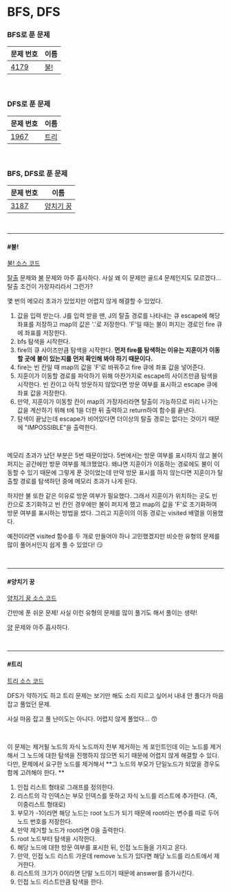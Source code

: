 # BFS, DFS

### BFS로 푼 문제

| 문제 번호                                    | 이름        |
| -------------------------------------------- | ----------- |
| [4179](https://www.acmicpc.net/problem/4179) | [불!](#불!) |

<br>

### DFS로 푼 문제

| 문제 번호                                    | 이름          |
| -------------------------------------------- | ------------- |
| [1967](https://www.acmicpc.net/problem/1967) | [트리](#트리) |

<br>

### BFS, DFS로 푼 문제

| 문제 번호                                    | 이름                    |
| -------------------------------------------- | ----------------------- |
| [3187](https://www.acmicpc.net/problem/3187) | [양치기 꿍](#양치기-꿍) |

<br>

<hr>

#### #불!

[불! 소스 코드](https://github.com/hjyeon-n/Algorithm_study/blob/master/BOJ/2021.04/Solution_4179.java)

[탈출](https://github.com/hjyeon-n/Algorithm_study/blob/master/Problem%20Solving/2020.08/BFS%2C%20DFS.md#%ED%83%88%EC%B6%9C) 문제와 [불](https://github.com/hjyeon-n/Algorithm_study/blob/master/Problem%20Solving/2020.11/BFS%2C%20DFS.md#%EB%B6%88) 문제와 아주 흡사하다. 사실 왜 이 문제만 골드4 문제인지도 모르겠다... 탈출 조건이 가장자리라서 그런가?

몇 번의 메모리 초과가 있었지만 어렵지 않게 해결할 수 있었다.

1. 값을 입력 받는다. J를 입력 받을 땐, J의 탈출 경로를 나타내는 큐 escape에 해당 좌표를 저장하고 map의 값은 '.'로 저장한다. 'F'일 때는 불이 퍼지는 경로인 fire 큐에 좌표를 저장한다.
2. bfs 탐색을 시작한다.
3. fire의 큐 사이즈만큼 탐색을 시작한다. **먼저 fire를 탐색하는 이유는 지훈이가 이동할 곳에 불이 있는지를 먼저 확인해 봐야 하기 때문이다.**
4. fire는 빈 칸일 때 map의 값을 'F'로 바꿔주고 fire 큐에 좌표 값을 넣어준다.
5. 지훈이가 이동할 경로를 파악하기 위해 마찬가지로 escape의 사이즈만큼 탐색을 시작한다. 빈 칸이고 아직 방문하지 않았다면 방문 여부를 표시하고 escape 큐에 좌표 값을 저장한다.
6. 만약, 지훈이가 이동할 칸이 map의 가장자리라면 탈출이 가능하므로 미리 나가는 값을 계산하기 위해 t에 1을 더한 뒤 출력하고 return하여 함수를 끝낸다.
7. 탐색이 끝났는데 escape가 비어있다면 더이상의 탈출 경로는 없다는 것이기 때문에 "IMPOSSIBLE"을 출력한다.

<br>

메모리 초과가 났던 부분은 5번 때문이었다. 5번에서는 방문 여부를 표시하지 않고 불이 퍼지는 공간에만 방문 여부를 체크했었다. 왜냐면 지훈이가 이동하는 경로에도 불이 이동할 수 있기 때문에 그렇게 푼 것이었는데 만약 방문 표시를 하지 않는다면 지훈이가 탈출할 경로를 탐색하던 중에 메모리 초과가 나게 된다. 

하지만 불 또한 같은 이유로 방문 여부가 필요했다. 그래서 지훈이가 위치하는 곳도 빈 칸으로 초기화하고 빈 칸인 경우에만 불이 퍼지게 했고 map의 값을 'F'로 초기화하여 방문 여부를 표시하는 방법을 썼다. 그리고 지훈이의 이동 경로는 visited 배열을 이용했다.

예전이라면 visited 함수를 두 개로 만들어야 하나 고민했겠지만 비슷한 유형의 문제를 많이 풀어서인지 쉽게 풀 수 있었다! 😏

<br>

<hr>

#### #양치기 꿍

[양치기 꿍 소스 코드](https://github.com/hjyeon-n/Algorithm_study/tree/master/BOJ/2021.04/Solution_3187)

간만에 푼 쉬운 문제! 사실 이런 유형의 문제를 많이 풀기도 해서 풀이는 생략!

[양](https://github.com/hjyeon-n/Algorithm_study/blob/master/Problem%20Solving/2020.12/BOJ.md#%EC%96%91) 문제와 아주 흡사하다.

<br>

<hr>

#### #트리

[트리 소스 코드](https://github.com/hjyeon-n/Algorithm_study/blob/master/BOJ/2021.04/Solution_1068.java)

DFS가 약하기도 하고 트리 문제는 보기만 해도 소리 지르고 싶어서 내내 안 풀다가 마음 잡고 풀었던 문제.

사실 마음 잡고 풀 난이도는 아니다. 어렵지 않게 풀었다... 😙

<br>

이 문제는 제거될 노드의 자식 노드까지 전부 제거하는 게 포인트인데 이는 노드를 제거해서 그 노드에 대한 탐색을 진행하지 않으면 되기 때문에 어렵지 않게 해결할 수 있다. 다만, 문제에서 요구한 노드를 제거해서 **그 노드의 부모가 단일노드가 되었을 경우도 함께 고려해야 한다. **

1. 인접 리스트 형태로 그래프를 정의한다.
2. 리스트의 각 인덱스는 부모 인덱스를 뜻하고 자식 노드를 리스트에 추가한다. (즉, 이중리스트 형태로)
3. 부모가 -1이라면 해당 노드는 root 노드가 되기 때문에 root라는 변수를 따로 두어 노드 번호를 저장한다.
4. 만약 제거할 노드가 root라면 0을 출력한다.
5. root 노드부터 탐색을 시작한다.
6. 해당 노드에 대한 방문 여부를 표시한 뒤, 인접 노드들을 가지고 온다. 
7. 만약, 인접 노드 리스트 가운데 remove 노드가 있다면 해당 노드를 리스트에서 제거한다.
8. 리스트의 크기가 0이라면 단말 노드이기 때문에 answer를 증가시킨다.
9. 인접 노드 리스트만큼 탐색을 한다.

